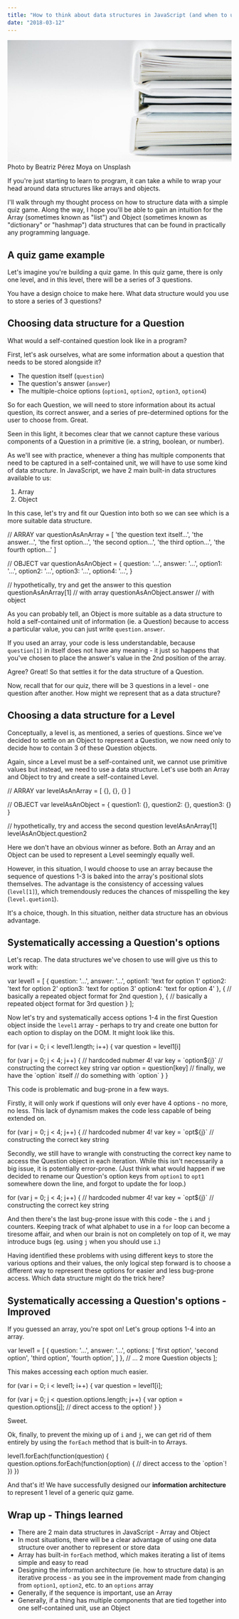 ```yaml
---
title: "How to think about data structures in JavaScript (and when to use what)"
date: "2018-03-12"
---
```


![how to decide what data structure to use in javascript nickang blog](images/how-to-decide-what-data-structure-to-use-in-javascript-nickang-blog-1024x556.jpg) Photo by Beatriz Pérez Moya on Unsplash

If you're just starting to learn to program, it can take a while to wrap your head around data structures like arrays and objects.

I'll walk through my thought process on how to structure data with a simple quiz game. Along the way, I hope you'll be able to gain an intuition for the Array (sometimes known as "list") and Object (sometimes known as "dictionary" or "hashmap") data structures that can be found in practically any programming language.

## A quiz game example

Let's imagine you're building a quiz game. In this quiz game, there is only one level, and in this level, there will be a series of 3 questions.

You have a design choice to make here. What data structure would you use to store a series of 3 questions?

## Choosing data structure for a Question

What would a self-contained question look like in a program?

First, let's ask ourselves, what are some information about a question that needs to be stored alongside it?

- The question itself (`question`)
- The question's answer (`answer`)
- The multiple-choice options (`option1`, `option2`, `option3`, `option4`)

So for each Question, we will need to store information about its actual question, its correct answer, and a series of pre-determined options for the user to choose from. Great.

Seen in this light, it becomes clear that we cannot capture these various components of a Question in a primitive (ie. a string, boolean, or number).

As we'll see with practice, whenever a thing has multiple components that need to be captured in a self-contained unit, we will have to use some kind of data _structure_. In JavaScript, we have 2 main built-in data structures available to us:

1. Array
2. Object

In this case, let's try and fit our Question into both so we can see which is a more suitable data structure.

// ARRAY
var questionAsAnArray = \[
  'the question text itself...',
  'the answer...',
  'the first option...',
  'the second option...',
  'the third option...',
  'the fourth option...'
\]

// OBJECT
var questionAsAnObject = {
  question: '...',
  answer: '...',
  option1: '...',
  option2: '...',
  option3: '...',
  option4: '...',
}

// hypothetically, try and get the answer to this question
questionAsAnArray\[1\]       // with array
questionAsAnObject.answer  // with object

As you can probably tell, an Object is more suitable as a data structure to hold a self-contained unit of information (ie. a Question) because to access a particular value, you can just write `question.answer`.

If you used an array, your code is less understandable, because `question[1]` in itself does not have any meaning - it just so happens that you've chosen to place the answer's value in the 2nd position of the array.

Agree? Great! So that settles it for the data structure of a Question.

Now, recall that for our quiz, there will be 3 questions in a level - one question after another. How might we represent that as a data structure?

## Choosing a data structure for a Level

Conceptually, a level is, as mentioned, a series of questions. Since we've decided to settle on an Object to represent a Question, we now need only to decide how to contain 3 of these Question objects.

Again, since a Level must be a self-contained unit, we cannot use primitive values but instead, we need to use a data structure. Let's use both an Array and Object to try and create a self-contained Level.

// ARRAY
var levelAsAnArray = \[ {}, {}, {} \]

// OBJECT
var levelAsAnObject = {
  question1: {},
  question2: {},
  question3: {}
}

// hypothetically, try and access the second question
levelAsAnArray\[1\]
levelAsAnObject.question2

Here we don't have an obvious winner as before. Both an Array and an Object can be used to represent a Level seemingly equally well.

However, in this situation, I would choose to use an array because the sequence of questions 1-3 is baked into the array's positional slots themselves. The advantage is the consistency of accessing values (`level[1]`), which tremendously reduces the chances of misspelling the key (`level.quetion1`).

It's a choice, though. In this situation, neither data structure has an obvious advantage.

## Systematically accessing a Question's options

Let's recap. The data structures we've chosen to use will give us this to work with:

var level1 = \[
  {
    question: '...',
    answer: '...',
    option1: 'text for option 1'
    option2: 'text for option 2'
    option3: 'text for option 3'
    option4: 'text for option 4'
  },
  {
    // basically a repeated object format for 2nd question
  },
  {
    // basically a repeated object format for 3rd question
  }
\];

Now let's try and systematically access options 1-4 in the first Question object inside the `level1` array - perhaps to try and create one button for each option to display on the DOM. It might look like this.

for (var i = 0; i < level1.length; i++) {
  var question = level1\[i\]

  for (var j = 0; j < 4; j++) { // hardcoded nubmer 4!
    var key = \`option${j}\` // constructing the correct key string
    var option = question\[key\] // finally, we have the \`option\` itself
    // do something with \`option\`
  }
}

This code is problematic and bug-prone in a few ways.

Firstly, it will only work if questions will only ever have 4 options - no more, no less. This lack of dynamism makes the code less capable of being extended on.

  for (var j = 0; j < 4; j++) { // hardcoded nubmer 4!
    var key = \`opt${j}\` // constructing the correct key string

Secondly, we still have to wrangle with constructing the correct key name to access the Question object in each iteration. While this isn't necessarily a big issue, it is potentially error-prone. (Just think what would happen if we decided to rename our Question's option keys from `option1` to `opt1` somewhere down the line, and forgot to update the for loop.)

  for (var j = 0; j < 4; j++) { // hardcoded nubmer 4!
    var key = \`opt${j}\` // constructing the correct key string

And then there's the last bug-prone issue with this code - the `i` and `j` counters. Keeping track of what alphabet to use in a `for` loop can become a tiresome affair, and when our brain is not on completely on top of it, we may introduce bugs (eg. using `j` when you should use `i`.)

Having identified these problems with using different keys to store the various options and their values, the only logical step forward is to choose a different way to represent these options for easier and less bug-prone access. Which data structure might do the trick here?

## Systematically accessing a Question's options - Improved

If you guessed an array, you're spot on! Let's group options 1-4 into an array.

var level1 = \[
  {
    question: '...',
    answer: '...',
    options: \[
      'first option',
      'second option',
      'third option',
      'fourth option',
    \]
  },
  // ... 2 more Question objects
\];

This makes accessing each option much easier.

for (var i = 0; i < level1; i++) {
  var question = level1\[i\];

  for (var j = 0; j < question.options.length; j++) {
    var option = question.options\[j\]; // direct access to the option!
  }
}

Sweet.

Ok, finally, to prevent the mixing up of `i` and `j`, we can get rid of them entirely by using the `forEach` method that is built-in to Arrays.

level1.forEach(function(question) {
  question.options.forEach(function(option) {
    // direct access to the \`option\`!
  })
})

And that's it! We have successfully designed our **information architecture** to represent 1 level of a generic quiz game.

## Wrap up - Things learned

- There are 2 main data structures in JavaScript - Array and Object
- In most situations, there will be a clear advantage of using one data structure over another to represent or store data
- Array has built-in `forEach` method, which makes iterating a list of items simple and easy to read
- Designing the information architecture (ie. how to structure data) is an iterative process - as you see in the improvement made from changing from `option1`, `option2`, etc. to an `options` array
- Generally, if the sequence is important, use an Array
- Generally, if a thing has multiple components that are tied together into one self-contained unit, use an Object

